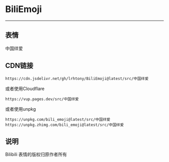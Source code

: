 # BiliEmoji
---
## 表情
中国绊爱
## CDN链接
```
https://cdn.jsdelivr.net/gh/lrhtony/BiliEmoji@latest/src/中国绊爱
```
或者使用Cloudflare
```
https://vup.pages.dev/src/中国绊爱
```
或者使用unpkg
```
https://unpkg.com/bili_emoji@latest/src/中国绊爱
https://unpkg.zhimg.com/bili_emoji@latest/src/中国绊爱
```
## 说明
Bilibili 表情的版权归原作者所有
